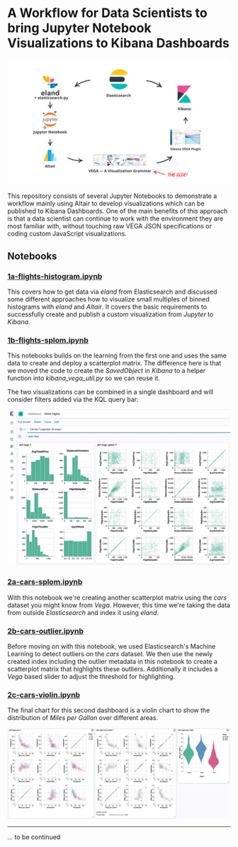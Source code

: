# A Workflow for Data Scientists to bring Jupyter Notebook Visualizations to Kibana Dashboards

![Jupyter Kibana Workflow](assets/jupyter-kibana-workflow.jpg)

This repository consists of several Jupyter Notebooks to demonstrate a workflow mainly using Altair to develop visualizations which can be published to Kibana Dashboards. One of the main benefits of this approach is that a data scientist can continue to work with the environment they are most familiar with, without touching raw VEGA JSON specifications or coding custom JavaScript visualizations.

## Notebooks

### [1a-flights-histogram.ipynb](viz-1a-flights-histogram.ipynb)

This covers how to get data via *eland* from Elasticsearch and discussed some different approaches how to visualize small multiples of binned histograms with *eland* and *Altair*. It covers the basic requirements to successfully create and publish a custom visualization from  *Jupyter* to *Kibana*.

### [1b-flights-splom.ipynb](viz-1b-flights-splom.ipynb)

This notebooks builds on the learning from the first one and uses the same data to create and deploy a scatterplot matrix. The difference here is that we moved the code to create the *SavedObject* in *Kibana* to a helper function into *kibana_vega_util.py* so we can reuse it.

The two visualizations can be combined in a single dashboard and will consider filters added via the KQL query bar:

![Kibana Dashboard VEGA Flights](assets/kibana-dashboard-vega-flights.jpg)

### [2a-cars-splom.ipynb](viz-2a-cars-splom.ipynb)

With this notebook we're creating another scatterplot matrix using the *cars* dataset you might know from *Vega*. However, this time we're taking the data from outside *Elasticsearch* and index it using *eland*.

### [2b-cars-outlier.ipynb](viz-2b-cars-outlier.ipynb)

Before moving on with this notebook, we used Elasticsearch's Machine Learning to detect outliers on the *cars* dataset. We then use the newly created index including the outlier metadata in this notebook to create a scatterplot matrix that highlights these outliers. Additionally it includes a *Vega* based slider to adjust the threshold for highlighting.

### [2c-cars-violin.ipynb](viz-2c-cars-violin.ipynb)

The final chart for this second dashboard is a violin chart to show the distribution of *Miles per Gallon* over different areas.

![Kibana Dashboard VEGA Cars](assets/kibana-dashboard-vega-cars.jpg)

----

... to be continued





